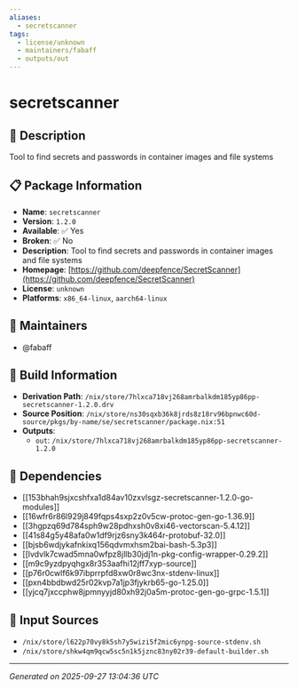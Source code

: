 ```yaml
---
aliases:
  - secretscanner
tags:
  - license/unknown
  - maintainers/fabaff
  - outputs/out
---
```


# secretscanner

## 📝 Description

Tool to find secrets and passwords in container images and file systems

## 📋 Package Information

- **Name**: `secretscanner`
- **Version**: `1.2.0`
- **Available**: ✅ Yes
- **Broken**: ✅ No
- **Description**: Tool to find secrets and passwords in container images and file systems
- **Homepage**: [https://github.com/deepfence/SecretScanner](https://github.com/deepfence/SecretScanner)
- **License**: `unknown`
- **Platforms**: `x86_64-linux`, `aarch64-linux`
## 👥 Maintainers

- @fabaff


## 🔧 Build Information

- **Derivation Path**: `/nix/store/7hlxca718vj268amrbalkdm185yp86pp-secretscanner-1.2.0.drv`
- **Source Position**: `/nix/store/ns30sqxb36k8jrds8z18rv96bpnwc60d-source/pkgs/by-name/se/secretscanner/package.nix:51`
- **Outputs**:
  - `out`:  `/nix/store/7hlxca718vj268amrbalkdm185yp86pp-secretscanner-1.2.0`

## 🔗 Dependencies

- [[153bhah9sjxcshfxa1d84av10zxvlsgz-secretscanner-1.2.0-go-modules]]
- [[16wfr6r86l929j849fqps4sxp2z0v5cw-protoc-gen-go-1.36.9]]
- [[3hgpzq69d784sph9w28pdhxsh0v8xi46-vectorscan-5.4.12]]
- [[41s84g5y48afa0w1df9rjz6sny3k464r-protobuf-32.0]]
- [[bjsb6wdjykafnkixq156qdvmxhsm2bai-bash-5.3p3]]
- [[lvdvlk7cwad5mna0wfpz8jllb30jdj1n-pkg-config-wrapper-0.29.2]]
- [[m9c9yzdpyqhgx8r353aafhi12jff7xyp-source]]
- [[p76r0cwlf6k97ibprrpfd8xw0r8wc3nx-stdenv-linux]]
- [[pxn4bbdbwd25r02kvp7a1jp3fjykrb65-go-1.25.0]]
- [[yjcq7jxccphw8jpmnyyjd80xh92j0a5m-protoc-gen-go-grpc-1.5.1]]

## 📁 Input Sources

- `/nix/store/l622p70vy8k5sh7y5wizi5f2mic6ynpg-source-stdenv.sh`
- `/nix/store/shkw4qm9qcw5sc5n1k5jznc83ny02r39-default-builder.sh`

---
*Generated on 2025-09-27 13:04:36 UTC*
